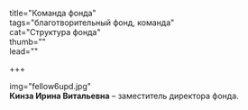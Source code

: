 title="Команда фонда"  
tags="благотворительный фонд, команда"  
cat="Структура фонда"  
thumb=""  
lead=""

+++
  
img="fellow6upd.jpg"    
**Кинза Ирина Витальевна** – заместитель директора фонда.

 
